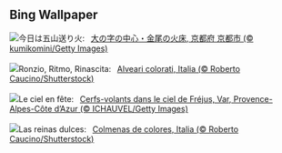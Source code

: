 ## Bing Wallpaper
![](https://www.bing.com/th?id=OHR.Okuribi2025_JA-JP4621795615_UHD.jpg&w=1000)今日は五山送り火:&nbsp;&ensp;[大の字の中心・金尾の火床, 京都府 京都市 (© kumikomini/Getty Images)](https://www.bing.com/th?id=OHR.Okuribi2025_JA-JP4621795615_UHD.jpg)
<br><br/>
![](https://www.bing.com/th?id=OHR.ColorfulBeehives_IT-IT3102989336_UHD.jpg&w=1000)Ronzio, Ritmo, Rinascita:&nbsp;&ensp;[Alveari colorati, Italia (© Roberto Caucino/Shutterstock)](https://www.bing.com/th?id=OHR.ColorfulBeehives_IT-IT3102989336_UHD.jpg)
<br><br/>
![](https://www.bing.com/th?id=OHR.KiteFrejus_FR-FR4833953629_UHD.jpg&w=1000)Le ciel en fête:&nbsp;&ensp;[Cerfs-volants dans le ciel de Fréjus, Var, Provence-Alpes-Côte d’Azur (© ICHAUVEL/Getty Images)](https://www.bing.com/th?id=OHR.KiteFrejus_FR-FR4833953629_UHD.jpg)
<br><br/>
![](https://www.bing.com/th?id=OHR.ColorfulBeehives_ES-ES4737812847_UHD.jpg&w=1000)Las reinas dulces:&nbsp;&ensp;[Colmenas de colores, Italia (© Roberto Caucino/Shutterstock)](https://www.bing.com/th?id=OHR.ColorfulBeehives_ES-ES4737812847_UHD.jpg)
<br><br/>
